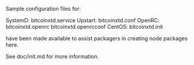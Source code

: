 Sample configuration files for:

SystemD: bitcoinxtd.service
Upstart: bitcoinxtd.conf
OpenRC:  bitcoinxtd.openrc
         bitcoinxtd.openrcconf
CentOS:  bitcoinxtd.init

have been made available to assist packagers in creating node packages here.

See doc/init.md for more information.
